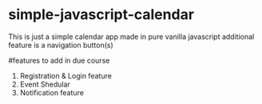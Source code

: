 # simple-javascript-calendar
This is just a simple calendar app made in pure vanilla javascript additional feature is a navigation button(s)

#features to add in due course
1) Registration & Login feature
2) Event Shedular
3) Notification feature
